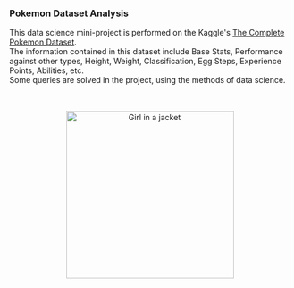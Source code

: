 ### Pokemon Dataset Analysis

This data science mini-project is performed on the Kaggle's [The Complete Pokemon Dataset](https://www.kaggle.com/rounakbanik/pokemon). 
<br>
The information contained in this dataset include Base Stats, Performance against other types, Height, Weight, Classification, Egg Steps, Experience Points, Abilities, etc. 
<br> 
Some queries are solved in the project, using the methods of data science.
<br>
<br>
<br>

<center>

<img src="images/sleeping_snorlax.png" alt="Girl in a jacket" width="300">

</center>
